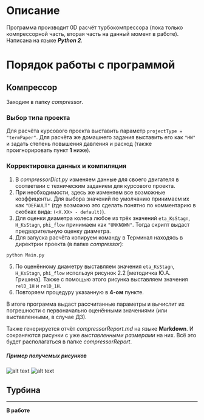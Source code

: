 # Описание
Программа производит 0D расчёт турбокомпрессора (пока только компрессорной часть, вторая часть на данный момент в работе). Написана на языке **_Python 2_**.

# Порядок работы с программой
## Компрессор
Заходим в папку _compressor_.
### Выбор типа проекта
Для расчёта курсового проекта выставить параметр  `projectType = "termPaper"`. Для расчёта же домашнего задания выставить его как `"HW"` и задать степень повышения давления и расход (также проигнорировать пункт **1** ниже).

### Корректировка данных и компиляция 
1) В _compressorDict.py_ изменяем данные для своего двигателя в соответвии с техническим заданием для курсового проекта. 
2) При необходимости, здесь же изменяем все возможные коэффиценты. Для выбора значений по умолчанию принимаем их как `"DEFAULT"` (где возможно это сделать понятно по комментарию в скобках вида: `(<X.XX> - default)`).
3) Для оценки диаметра колеса любое из трёх значений `eta_KsStagn`, `H_KsStagn`, `phi_flow` принимаем как `"UNKNOWN"`. Тогда скрипт выдаст предварительную оценку диаметра.
4) Для запуска расчёта копируем команду в Терминал находясь в директрии проекта (в папке _compressor_): 
```bash
python Main.py
```
5) По оценённому диаметру выставляем значения `eta_KsStagn`, `H_KsStagn`, `phi_flow` используя рисунок 2.2 [методичка Ю.А. Гришина]. Также с помощью этого рисунка выставляем значения `relD_1H` и `relD_1H`.
6) Повторяем процедуру указанную в **4-ом** пункте.

В итоге программа выдаст рассчитанные параметры и вычислит их погрешности с первоначально оценёнными значениями (или выставленными, в случае ДЗ).

Также генерируется отчёт _compressorReport.md_ на языке **Markdown**. И сохраняются рисунки с уже _выставленными размерами_ на них. Всё это будет располагаться в папке _compressorReport_.

##### Пример получемых рисунков
![alt text](https://github.com/StasF1/READMEPictures/blob/master/turboCharger/compressor/dimensionedAxisCut.png)
![alt text](https://github.com/StasF1/READMEPictures/blob/master/turboCharger/compressor/dimensionedBlades.png)


## Турбина
-----------------
**В работе**
